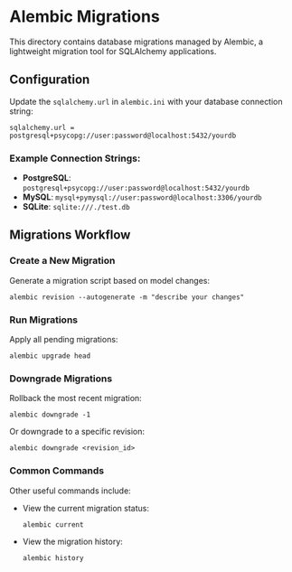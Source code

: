 
# Alembic Migrations

This directory contains database migrations managed by Alembic, a lightweight migration tool for SQLAlchemy applications.

## Configuration

Update the `sqlalchemy.url` in `alembic.ini` with your database connection string:

```
sqlalchemy.url = postgresql+psycopg://user:password@localhost:5432/yourdb
```

### Example Connection Strings:
- **PostgreSQL**: `postgresql+psycopg://user:password@localhost:5432/yourdb`
- **MySQL**: `mysql+pymysql://user:password@localhost:3306/yourdb`
- **SQLite**: `sqlite:///./test.db`

## Migrations Workflow

### Create a New Migration
Generate a migration script based on model changes:

```
alembic revision --autogenerate -m "describe your changes"
```

### Run Migrations
Apply all pending migrations:

```
alembic upgrade head
```

### Downgrade Migrations
Rollback the most recent migration:

```
alembic downgrade -1
```

Or downgrade to a specific revision:

```
alembic downgrade <revision_id>
```

### Common Commands

Other useful commands include:

- View the current migration status:
  
  ```
  alembic current
  ```

- View the migration history:
  
  ```
  alembic history
  ```
